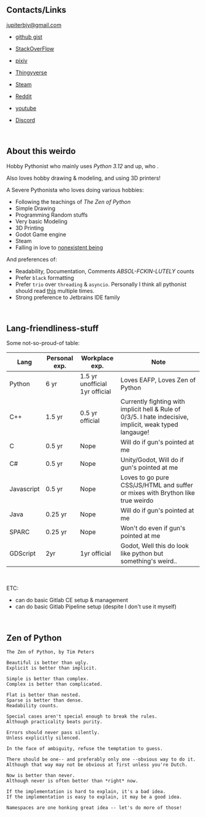 
## Contacts/Links

jupiterbjy@gmail.com

- [github gist](https://gist.github.com/jupiterbjy)
- [StackOverFlow](https://stackoverflow.com/users/10909029/jupiterbjy)

- [pixiv](https://www.pixiv.net/users/13823148)
- [Thingyverse](https://www.thingiverse.com/jupiterbjy)

- [Steam](https://steamcommunity.com/id/jupiterbjy)
- [Reddit](https://www.reddit.com/user/jupiterbjy/)
- [youtube](https://www.youtube.com/@jupiterbjy)
- [Discord](https://discordapp.com/users/426701488283189249)

<br>

## About this weirdo

Hobby Pythonist who mainly uses _Python 3.12_ and up, who .

Also loves hobby drawing & modeling, and using 3D printers!

A Severe Pythonista who loves doing various hobbies:
- Following the teachings of *The Zen of Python*
- Simple Drawing
- Programming Random stuffs
- Very basic Modeling
- 3D Printing
- Godot Game engine
- Steam
- Falling in love to [nonexistent being](https://namu.wiki/w/%EC%86%8C%EB%9D%BC%EC%82%AC%ED%82%A4%20%ED%9E%88%EB%82%98)

And preferences of:
- Readability, Documentation, Comments *ABSOL-FCKIN-LUTELY* counts
- Prefer `black` formatting
- Prefer `trio` over `threading` & `asyncio`. Personally I think all pythonist should read [this](https://vorpus.org/blog/some-thoughts-on-asynchronous-api-design-in-a-post-asyncawait-world/) multiple times.
- Strong preference to Jetbrains IDE family

<br>

## Lang-friendliness-stuff

Some not-so-proud-of table:

| Lang | Personal exp. | Workplace exp. | Note |
|-|-|-|-|
|Python|6 yr|1.5 yr unofficial<br>1yr official|Loves EAFP, Loves Zen of Python|
|C++|1.5 yr|0.5 yr official|Currently fighting with implicit hell & Rule of 0/3/5. I hate indecisive, implicit, weak typed langauge!|
|C|0.5 yr|Nope|Will do if gun's pointed at me|
|C#|0.5 yr|Nope|Unity/Godot, Will do if gun's pointed at me|
|Javascript|0.5 yr|Nope|Loves to go pure CSS/JS/HTML and suffer or mixes with Brython like true weirdo|
|Java|0.25 yr|Nope|Will do if gun's pointed at me|
|SPARC|0.25 yr|Nope|Won't do even if gun's pointed at me|
|GDScript|2yr|1yr official|Godot, Well this do look like python but something's weird..|
<br>

ETC:
- can do basic Gitlab CE setup & management
- can do basic Gitlab Pipeline setup (despite I don't use it myself)

<br>

## Zen of Python

```
The Zen of Python, by Tim Peters

Beautiful is better than ugly.
Explicit is better than implicit.

Simple is better than complex.
Complex is better than complicated.

Flat is better than nested.
Sparse is better than dense.
Readability counts.

Special cases aren't special enough to break the rules.
Although practicality beats purity.

Errors should never pass silently.
Unless explicitly silenced.

In the face of ambiguity, refuse the temptation to guess.

There should be one-- and preferably only one --obvious way to do it.
Although that way may not be obvious at first unless you're Dutch.

Now is better than never.
Although never is often better than *right* now.

If the implementation is hard to explain, it's a bad idea.
If the implementation is easy to explain, it may be a good idea.

Namespaces are one honking great idea -- let's do more of those!
```

<!--
**jupiterbjy/jupiterbjy** is a ✨ _special_ ✨ repository because its `README.md` (this file) appears on your GitHub profile.

Here are some ideas to get you started:

- 🔭 I’m currently working on ...
- 🌱 I’m currently learning ...
- 👯 I’m looking to collaborate on ...
- 🤔 I’m looking for help with ...
- 💬 Ask me about ...
- 📫 How to reach me: ...
- 😄 Pronouns: ...
- ⚡ Fun fact: ...
-->
